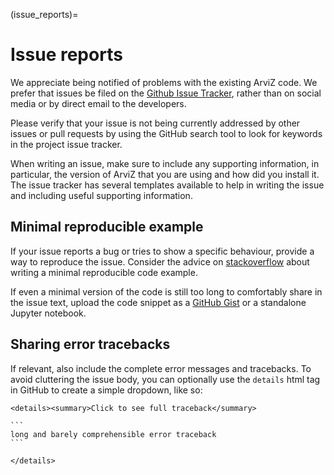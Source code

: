 (issue_reports)=
# Issue reports

We appreciate being notified of problems with the existing ArviZ code.
We prefer that issues be filed on the
[Github Issue Tracker](https://github.com/arviz-devs/arviz/issues),
rather than on social media or by direct email to the developers.

Please verify that your issue is not being currently addressed by other
issues or pull requests by using the GitHub search tool to look for keywords
in the project issue tracker.

When writing an issue, make sure to include any supporting information,
in particular, the version of ArviZ that you are using and how did you install it.
The issue tracker has several templates available to help in writing the issue
and including useful supporting information.

## Minimal reproducible example
If your issue reports a bug or tries to show a specific behaviour,
provide a way to reproduce the issue. Consider the advice on
[stackoverflow](https://stackoverflow.com/help/minimal-reproducible-example)
about writing a minimal reproducible code example.

If even a minimal version of the code is still too long to comfortably share
in the issue text, upload the code snippet as a
[GitHub Gist](https://gist.github.com/) or a standalone Jupyter notebook.

## Sharing error tracebacks
If relevant, also include the complete error messages and tracebacks.
To avoid cluttering the issue body, you can optionally use the `details`
html tag in GitHub to create a simple dropdown, like so:

````
<details><summary>Click to see full traceback</summary>

```
long and barely comprehensible error traceback
```

</details>
````